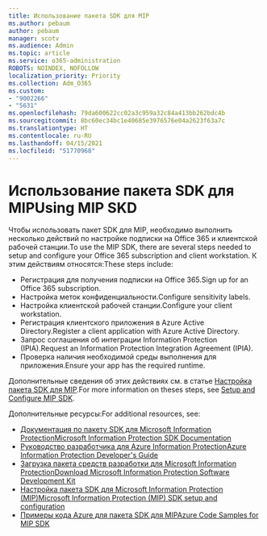 ```yaml
---
title: Использование пакета SDK для MIP
ms.author: pebaum
author: pebaum
manager: scotv
ms.audience: Admin
ms.topic: article
ms.service: o365-administration
ROBOTS: NOINDEX, NOFOLLOW
localization_priority: Priority
ms.collection: Adm_O365
ms.custom:
- "9002266"
- "5631"
ms.openlocfilehash: 79da600622cc02a3c959a32c84a413bb262bdc4b
ms.sourcegitcommit: 8bc60ec34bc1e40685e3976576e04a2623f63a7c
ms.translationtype: HT
ms.contentlocale: ru-RU
ms.lasthandoff: 04/15/2021
ms.locfileid: "51770968"
---
```

# <a name="using-mip-skd"></a><span data-ttu-id="b10b1-102">Использование пакета SDK для MIP</span><span class="sxs-lookup"><span data-stu-id="b10b1-102">Using MIP SKD</span></span>

<span data-ttu-id="b10b1-103">Чтобы использовать пакет SDK для MIP, необходимо выполнить несколько действий по настройке подписки на Office 365 и клиентской рабочей станции.</span><span class="sxs-lookup"><span data-stu-id="b10b1-103">To use the MIP SDK, there are several steps needed to setup and configure your Office 365 subscription and client workstation.</span></span> <span data-ttu-id="b10b1-104">К этим действиям относятся:</span><span class="sxs-lookup"><span data-stu-id="b10b1-104">These steps include:</span></span>

- <span data-ttu-id="b10b1-105">Регистрация для получения подписки на Office 365.</span><span class="sxs-lookup"><span data-stu-id="b10b1-105">Sign up for an Office 365 subscription.</span></span>
- <span data-ttu-id="b10b1-106">Настройка меток конфиденциальности.</span><span class="sxs-lookup"><span data-stu-id="b10b1-106">Configure sensitivity labels.</span></span>
- <span data-ttu-id="b10b1-107">Настройка клиентской рабочей станции.</span><span class="sxs-lookup"><span data-stu-id="b10b1-107">Configure your client workstation.</span></span>
- <span data-ttu-id="b10b1-108">Регистрация клиентского приложения в Azure Active Directory.</span><span class="sxs-lookup"><span data-stu-id="b10b1-108">Register a client application with Azure Active Directory.</span></span>
- <span data-ttu-id="b10b1-109">Запрос соглашения об интеграции Information Protection (IPIA).</span><span class="sxs-lookup"><span data-stu-id="b10b1-109">Request an Information Protection Integration Agreement (IPIA).</span></span>
- <span data-ttu-id="b10b1-110">Проверка наличия необходимой среды выполнения для приложения.</span><span class="sxs-lookup"><span data-stu-id="b10b1-110">Ensure your app has the required runtime.</span></span>

<span data-ttu-id="b10b1-111">Дополнительные сведения об этих действиях см. в статье [Настройка пакета SDK для MIP](https://docs.microsoft.com/information-protection/develop/setup-configure-mip).</span><span class="sxs-lookup"><span data-stu-id="b10b1-111">For more information on theses steps, see [Setup and Configure MIP SDK](https://docs.microsoft.com/information-protection/develop/setup-configure-mip).</span></span>

<span data-ttu-id="b10b1-112">Дополнительные ресурсы:</span><span class="sxs-lookup"><span data-stu-id="b10b1-112">For additional resources, see:</span></span>

- [<span data-ttu-id="b10b1-113">Документация по пакету SDK для Microsoft Information Protection</span><span class="sxs-lookup"><span data-stu-id="b10b1-113">Microsoft Information Protection SDK Documentation</span></span>](https://docs.microsoft.com/information-protection/develop/)
- [<span data-ttu-id="b10b1-114">Руководство разработчика для Azure Information Protection</span><span class="sxs-lookup"><span data-stu-id="b10b1-114">Azure Information Protection Developer's Guide</span></span>](https://docs.microsoft.com/azure/information-protection/develop/developers-guide)
- [<span data-ttu-id="b10b1-115">Загрузка пакета средств разработки для Microsoft Information Protection</span><span class="sxs-lookup"><span data-stu-id="b10b1-115">Download Microsoft Information Protection Software Development Kit</span></span>](https://www.microsoft.com/download/details.aspx?id=57392)
- [<span data-ttu-id="b10b1-116">Настройка пакета SDK для Microsoft Information Protection (MIP)</span><span class="sxs-lookup"><span data-stu-id="b10b1-116">Microsoft Information Protection (MIP) SDK setup and configuration</span></span>](https://docs.microsoft.com/information-protection/develop/setup-configure-mip)
- [<span data-ttu-id="b10b1-117">Примеры кода Azure для пакета SDK для MIP</span><span class="sxs-lookup"><span data-stu-id="b10b1-117">Azure Code Samples for MIP SDK</span></span>](https://azure.microsoft.com/resources/samples/?sort=0&term=mipsdk)
